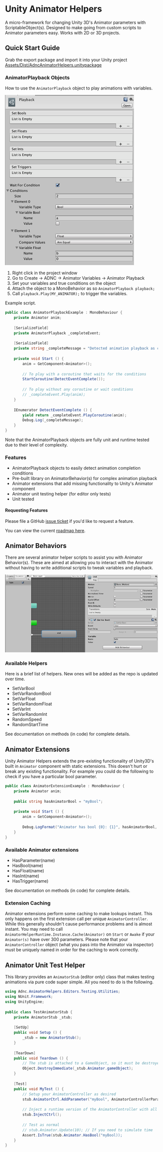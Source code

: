 # Unity Animator Helpers

A micro-framework for changing Unity 3D's Animator parameters with ScriptableObject(s). Designed to make going from
custom scripts to Animator parameters easy. Works with 2D or 3D projects.

## Quick Start Guide

Grab the export package and import it into your Unity project
 [Assets/Dist/AdncAnimatorHelpers.unitypackage](/Assets/Dist/AdncAnimatorHelpers.unitypackage)

### AnimatorPlayback Objects

How to use the `AnimatorPlayback` object to play animations with variables.

![Preview of Playback Helper](/playback-helper-example.png)

1. Right click in the project window
1. Go to Create -> ADNC -> Animator Variables -> Animator Playback
1. Set your variables and true conditions on the object
1. Attach the object to a MonoBehavior as so `AnimatorPlayback playback;`
1. Call `playback.Play(MY_ANIMATOR);` to trigger the variables.

Example script.

```c#
public class AnimatorPlaybackExample : MonoBehaviour {
    private Animator anim;
    
    [SerializeField]
    private AnimatorPlayback _completeEvent;

    [SerializeField]
    private string _completeMessage = "Detected animation playback as complete";

    private void Start () {
        anim = GetComponent<Animator>();

        // To play with a coroutine that waits for the conditions
        StartCoroutine(DetectEventComplete());
        
        // To play without any coroutine or wait conditions
        // _completeEvent.Play(anim);
    }

    IEnumerator DetectEventComplete () {
        yield return _completeEvent.PlayCoroutine(anim);
        Debug.Log(_completeMessage);
    }
}
```

Note that the AnimatorPlayback objects are fully unit and runtime tested
due to their level of complexity.

### Features
   
   * AnimatorPlayback objects to easily detect animation completion conditions
   * Pre-built library on AnimatorBehavior(s) for complex animation playback
   * Animator extensions that add missing functionality to Unity's Animator component
   * Animator unit testing helper (for editor only tests)
   * Unit tested

#### Requesting Features

Please file a GitHub [issue ticket](https://github.com/ashblue/unity-animator-helpers/issues) if you'd like to 
request a feature.

You can view the current [roadmap here](https://github.com/ashblue/unity-animator-helpers/projects/1).

## Animator Behaviors

There are several animator helper scripts to assist you with Animator Behavior(s).
These are aimed at allowing you to interact with the Animator without having to write
additional scripts to tweak variables and playback.

![Preview of Playback Helper](/animator-helpers.png)

### Available Helpers

Here is a brief list of helpers. New ones will be added as the repo is updated over time.

* SetVarBool
* SetVarRandomBool
* SetVarFloat
* SetVarRandomFloat
* SetVarInt
* SetVarRandomInt
* RandomSpeed
* RandomStartTime

See documentation on methods (in code) for complete details.

## Animator Extensions

Unity Animator Helpers extends the pre-existing functionality of Unity3D's built in `Animator` component with static
extensions. This doesn't hurt or break any existing functionality. For example you could do the following to check if 
you have a particular bool parameter.

```c#
public class AnimatorExtensionExample : MonoBehaviour {
    private Animator anim;
    
    public string hasAnimatorBool = "myBool";
    
    private void Start () {
        anim = GetComponent<Animator>();
        
        Debug.LogFormat("Animator has bool {0}: {1}", hasAnimatorBool, anim.HasBool(hasAnimatorBool));
    }
}
``` 

### Available Animator extensions

* HasParameter(name)
* HasBool(name)
* HasFloat(name)
* HasInt(name)
* HasTrigger(name)

See documentation on methods (in code) for complete details.

### Extension Caching 
Animator extensions perform some caching to make lookups instant. This only happens on the first extension
call per unique `AnimatorController`. While this generally shouldn't cause performance problems and is almost instant. 
You may need to call `AnimatorHelperRuntime.Instance.Cache(Animator)` on `Start` or `Awake` if your `Animator(s)` 
have over 300 parameters. Please note that your `AnimatorController` object (what you pass into the Animator via 
inspector) must be uniquely named in order for the caching to work correctly.

## Animator Unit Test Helper

This library provides an `AnimatorStub` (editor only) class that makes testing animations via pure code super simple.
All you need to do is the following.

```c#
using Adnc.AnimatorHelpers.Editors.Testing.Utilities;
using NUnit.Framework;
using UnityEngine;

public class TestAnimatorStub {
    private AnimatorStub _stub;
    
    [SetUp]
    public void Setup () {
        _stub = new AnimatorStub();
    }

    [TearDown]
    public void Teardown () {
        // The stub is attached to a GameObject, so it must be destroyed manually
        Object.DestroyImmediate(_stub.Animator.gameObject);
    }
    
    [Test]
    public void MyTest () {
        // Setup your AnimatorController as desired
        stub.AnimatorCtrl.AddParameter("myBool", AnimatorControllerParameterType.Bool);
        
        // Inject a runtime version of the AnimatorController with all of your settings
        stub.InjectCtrl();
        
        // Test as normal
        // stub.Animator.Update(10); // If you need to simulate time
        Assert.IsTrue(stub.Animator.HasBool("myBool));
    }
}
```
